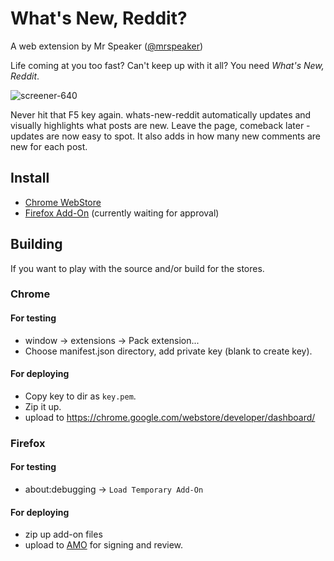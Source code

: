 # What's New, Reddit?

A web extension by Mr Speaker ([@mrspeaker](http://twitter.com/mrspeaker))

Life coming at you too fast? Can't keep up with it all? You need *What's New, Reddit*.

![screener-640](https://cloud.githubusercontent.com/assets/129330/26412713/a5b86712-4077-11e7-9c52-981cb6732524.jpg)

Never hit that F5 key again. whats-new-reddit automatically updates and visually highlights what posts are new. Leave the page, comeback later - updates are now easy to spot. It also adds in how many new comments are new for each post.

## Install

* [Chrome WebStore](https://chrome.google.com/webstore/detail/whats-new-reddit/lmfhahhaacglnpjlfincodafedalgeai)
* [Firefox Add-On](https://addons.mozilla.org/en-US/firefox/addon/whats-new-reddit/) (currently waiting for approval)

## Building

If you want to play with the source and/or build for the stores.

### Chrome

#### For testing

* window -> extensions -> Pack extension...
* Choose manifest.json directory, add private key (blank to create key).

#### For deploying

* Copy key to dir as `key.pem`.
* Zip it up.
* upload to https://chrome.google.com/webstore/developer/dashboard/

### Firefox

#### For testing

* about:debugging -> `Load Temporary Add-On`

#### For deploying

* zip up add-on files
* upload to [AMO](https://addons.mozilla.org/en-US/developers/addons) for signing and review.

